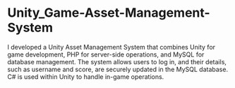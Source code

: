 # Unity_Game-Asset-Management-System
I developed a Unity Asset Management System that combines Unity for game development, PHP for server-side operations, and MySQL for database management. The system allows users to log in, and their details, such as username and score, are securely updated in the MySQL database. C# is used within Unity to handle in-game operations.
